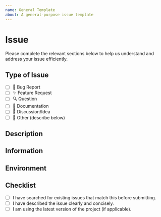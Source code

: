 ```yaml
---
name: General Template
about: A general-purpose issue template
---
```


<!--
📌 Issue Title Reminder

Please write a clear, concise title that describes the problem or request.

Examples:
  - Bug: Cannot reset password on mobile
  - Feature: Add dark mode to settings page
  - Question: Can users export their data?
-->

# Issue

Please complete the relevant sections below to help us understand and address your issue efficiently.

## Type of Issue

- [ ] 🐛 Bug Report
- [ ] ✨ Feature Request
- [ ] 🔍 Question
- [ ] 📝 Documentation
- [ ] 💬 Discussion/Idea
- [ ] 🧰 Other (describe below)

## Description

<!--
Please provide a detailed explanation of the issue or request.
Include context, motivations, and expected outcomes if applicable.
If reporting a bug, list the steps to reproduce it.
-->

## Information

<!--
Please provide any other useful information (links, logs, screenshots, etc.).
-->

## Environment

<!--
Please provide your environment details.
Feel free to add anything relevant and remove anything not applicable.

For example:
- OS: Windows
- Browser(s): Chrome & Safari
- API/App/Project version: v1.2.3
- Dependencies versions:
  - NodeJS: v20.0.2
  - Python: v12.0.2
-->

## Checklist

- [ ] I have searched for existing issues that match this before submitting.
- [ ] I have described the issue clearly and concisely.
- [ ] I am using the latest version of the project (if applicable).
